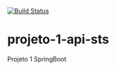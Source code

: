 [![Build Status](https://travis-ci.org/andressaafs/projeto-1-api-sts.svg?branch=master)](https://travis-ci.org/andressaafs/projeto-1-api-sts)
# projeto-1-api-sts
Projeto 1 SpringBoot
